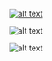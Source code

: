 [![alt text](https://www.codewars.com/users/SolidGray/badges/large "codewars badge")](https://www.codewars.com/r/5y_Xhg)


![alt text](https://github-readme-stats.vercel.app/api?username=SolidGray&show_icons=true&icon_color=0366d6&text_color=24292e&bg_color=ffffff&hide_title=true "Stats")

![alt text](https://github-readme-stats.vercel.app/api/top-langs/?username=SolidGray&hide_langs_below=1&theme=default&line_height=27&layout=compact "Langs")
